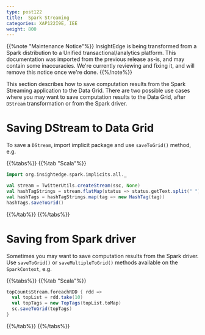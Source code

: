 ```yaml
---
type: post122
title:  Spark Streaming
categories: XAP122I9E, IEE
weight: 800
---
```


{{%note "Maintenance Notice"%}}
InsightEdge is being transformed from a Spark distribution to a Unified transactional/analytics platform. This documentation was imported from the previous release as-is, and may contain some inaccuracies. We're currently reviewing and fixing it, and will remove this notice once we're done.
{{%/note%}}

This section describes how to save computation results from the Spark Streaming application to the Data Grid.
There are two possible use cases where you may want to save computation results to the Data Grid, after `DStream` transformation or from the Spark driver.


# Saving DStream to Data Grid

To save a `DStream`, import implicit package and use `saveToGrid()` method, e.g.

{{%tabs%}}
{{%tab "Scala"%}}
```scala
import org.insightedge.spark.implicits.all._

val stream = TwitterUtils.createStream(ssc, None)
val hashTagStrings = stream.flatMap(status => status.getText.split(" ").filter(_.startsWith("#")))
val hashTags = hashTagStrings.map(tag => new HashTag(tag))
hashTags.saveToGrid()
```
{{%/tab%}}
{{%/tabs%}}

# Saving from Spark driver

Sometimes you may want to save computation results from the Spark driver. Use `saveToGrid()` or `saveMultipleToGrid()` methods available on the `SparkContext`, e.g.

{{%tabs%}}
{{%tab "Scala"%}}
```scala
topCountsStream.foreachRDD { rdd =>
  val topList = rdd.take(10)
  val topTags = new TopTags(topList.toMap)
  sc.saveToGrid(topTags)
}
```
{{%/tab%}}
{{%/tabs%}}
